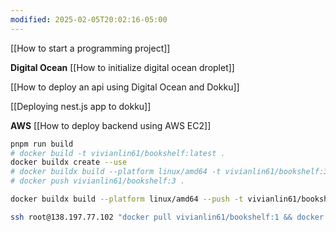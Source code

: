 ```yaml
---
modified: 2025-02-05T20:02:16-05:00
---
```

[[How to start a programming project]]

**Digital Ocean**
[[How to initialize digital ocean droplet]]

[[How to deploy an api using Digital Ocean and Dokku]]

[[Deploying nest.js app to dokku]]


**AWS**
[[How to deploy backend using AWS EC2]]

```bash
pnpm run build
# docker build -t vivianlin61/bookshelf:latest .
docker buildx create --use
# docker buildx build --platform linux/amd64 -t vivianlin61/bookshelf:3 .
# docker push vivianlin61/bookshelf:3 .

docker buildx build --platform linux/amd64 --push -t vivianlin61/bookshelf:2 .

ssh root@138.197.77.102 "docker pull vivianlin61/bookshelf:1 && docker tag vivianlin61/bookshelf:1 dokku/bookshelf-api:latest && dokku deploy bookshelf-api latest"

```